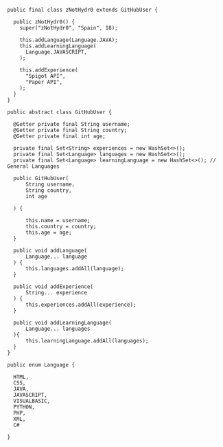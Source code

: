     public final class zNotHydr0 extends GitHubUser {
    
      public zNotHydr0() {
        super("zNotHydr0", "Spain", 18);
        
        this.addLanguage(Language.JAVA); 
        this.addLearningLanguage(
          Language.JAVASCRIPT,
        );
        
        this.addExperience(
          "Spigot API",
          "Paper API",
        );
      }
    }
    
    public abstract class GitHubUser {
    
      @Getter private final String username;
      @Getter private final String country;
      @Getter private final int age;
    
      private final Set<String> experiences = new HashSet<>();
      private final Set<Language> languages = new HashSet<>();
      private final Set<Language> learningLanguage = new HashSet<>(); // General Languages
    
      public GitHubUser(
          String username, 
          String country, 
          int age
          
      ) {
      
          this.name = username;
          this.country = country;
          this.age = age;
      }
    
      public void addLanguage(
          Language... language
      ) {
          this.languages.addAll(language);
      }
      
      public void addExperience(
          String... experience
      ) {
          this.experiences.addAll(experience);
      }
      
      public void addLearningLanguage(
          Language... languages
      ){
          this.learningLanguage.addAll(languages);
      } 
    }
    
    public enum Language {
    
      HTML,
      CSS,
      JAVA,
      JAVASCRIPT,
      VISUALBASIC,
      PYTHON,
      PHP,
      XML,
      C#
    
    }
